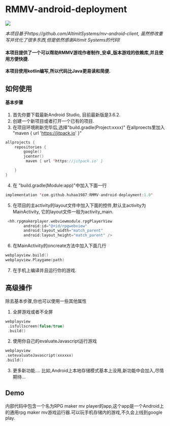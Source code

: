 # RMMV-android-deployment

<img src="https://img.shields.io/github/v/release/huhao1987/RMMV-android-deployment.svg">


 *本项目基于https://github.com/AltimitSystems/mv-android-client, 虽然修改重写并优化了很多东西,但是依然感谢Altimit Systems的代码!*

#### 本项目提供了一个可以帮助RMMV游戏作者制作_安卓_版本游戏的依赖库,并且使用方便快捷.
**本项目使用kotlin编写,所以代码比Java更易读和简便.**

## 如何使用
#### 基本步骤
1. 首先你要下载最新Android Studio, 目前最新版是3.6.2.
2. 创建一个新项目或者打开一个已有的项目.
3. 在项目环境刷新完毕后,选择"build.gradle(Project:xxxx)" 在allproects里加入 "maven { url 'https://jitpack.io' }"
```kotlin
allprojects {
    repositories {
        google()
        jcenter()
         maven { url 'https://jitpack.io' }

    }
}
```

4. 在 "build.gradle(Module:app)"中加入下面一行
```kotlin
implementation 'com.github.huhao1987:RMMV-android-deployment:1.0'
```

5. 在项目的主activity的layout文件中加入下面的控件,默认主activity为MainActivity, 它的layout文件一般为activity_main.
```kotlin
 <hh.rpgmakerplayer.webviewmodule.rpgPlayerView
        android:id="@+id/rpgwebview"
        android:layout_width="match_parent"
        android:layout_height="match_parent" />
 ```
6. 在MainActivity的oncreate方法中加入下面几行
```kotlin
webplayview.build()
webplayview.Playgame(path)
```
7. 在手机上编译并且运行你的游戏.

## 高级操作 
除去基本步骤,你也可以使用一些其他属性
1) 全屏游戏或者不全屏
```kotlin
webplayview
 .isfullscreen(false/true)
 .build()
 ```
2) 使用你自己的evaluateJavascript运行游戏
 ```kotlin
webplayview
 .setevaluateJavascript(xxxxxx)
 .build()
 ```
3) 更多新功能....
比如,Android上本地存储模式基本上没用,新功能中会加入,尽情期待...


## Demo
内部代码中包含一个名为RPG maker mv player的app,这个app是一个Android上的通用rpg maker mv游戏运行器.可以玩手机存储内的游戏,不久会上线到google play.


